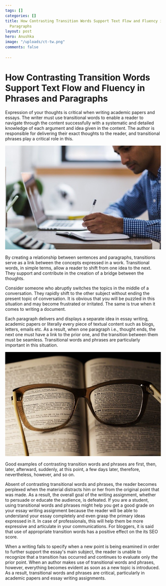 ```yaml
---
tags: []
categories: []
title: How Contrasting Transition Words Support Text Flow and Fluency in Phrases and
  Paragraphs
layout: post
hero: Anushka
image: "/uploads/ct-tw.png"
comments: false

---
```

# How Contrasting Transition Words Support Text Flow and Fluency in Phrases and Paragraphs

Expression of your thoughts is critical when writing academic papers and essays. The writer must use transitional words to enable a reader to navigate through the content successfully with a systematic and detailed knowledge of each argument and idea given in the content. The author is responsible for delivering their exact thoughts to the reader, and transitional phrases play a critical role in this.

![](/uploads/man-g68d512f04_640.jpg)

By creating a relationship between sentences and paragraphs, transitions serve as a link between the concepts expressed in a work. Transitional words, in simple terms, allow a reader to shift from one idea to the next. They support and contribute in the creation of a bridge between the thoughts.

Consider someone who abruptly switches the topics in the middle of a conversation. They rapidly shift to the other subject without ending the present topic of conversation. It is obvious that you will be puzzled in this situation and may become frustrated or irritated. The same is true when it comes to writing a document.

Each paragraph delivers and displays a separate idea in essay writing, academic papers or literally every piece of textual content such as blogs, letters, emails etc. As a result, when one paragraph i.e., thought ends, the next one must have a link to the prior one, and the transition between them must be seamless. Transitional words and phrases are particularly important in this situation.

![](/uploads/a-book-g2670dd8c8_640.jpg)

Good examples of contrasting transition words and phrases are first, then, later, afterward, suddenly, at this point, a few days later, therefore, nevertheless, however, and so on.

Absent of contrasting transitional words and phrases, the reader becomes perplexed when the material distracts him or her from the original point that was made. As a result, the overall goal of the writing assignment, whether to persuade or educate the audience, is defeated. If you are a student, using transitional words and phrases might help you get a good grade on your essay writing assignment because the reader will be able to understand your essay completely and even grasp the primary ideas expressed in it. In case of professionals, this will help them be more expressive and articulate in your communications. For bloggers, it is said that use of appropriate transition words has a positive effect on the its SEO score.

When a writing fails to specify when a new point is being examined in order to further support the essay's main subject, the reader is unable to recognize that a transition has occurred and continues to evaluate only the prior point. When an author makes use of transitional words and phrases, however, everything becomes evident as soon as a new topic is introduced. As a result, transitional words and phrases are critical, particularly in academic papers and essay writing assignments.